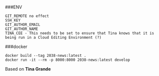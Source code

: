 ###ENV
```
GIT_REMOTE no effect
SSH_KEY
GIT_AUTHOR_EMAIL
GIT_AUTHOR_NAME
TINA_CEE - This needs to be set to ensure that Tina knows that it is being run in a Cloud Editing Environment (?)
```
###docker

```
docker build --tag 2038-news:latest .
docker run -it --rm -p 8000:8000 2038-news:latest develop
```

Based on **Tina Grande** 